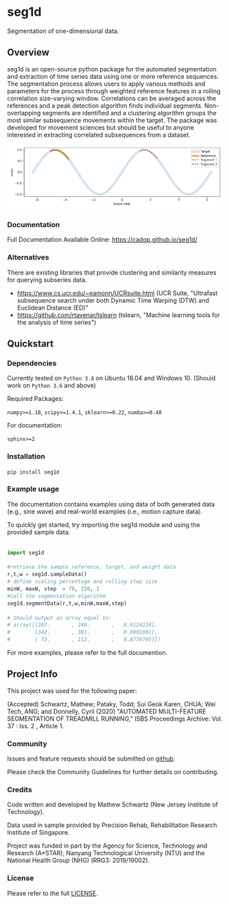# seg1d

Segmentation of one-dimensional data. 


## Overview

seg1d is an open-source python package for the automated segmentation and extraction of time series data using one or more reference sequences. The segmentation process allows users to apply various methods and parameters for the process through weighted reference features in a rolling correlation size-varying window. Correlations can be averaged across the references and a peak detection algorithm finds individual segments. Non-overlapping segments are identified and a clustering algorithm groups the most similar subsequence movements within the target. The package was developed for movement sciences but should be useful to anyone interested in extracting correlated subsequences from a dataset. 

![seg1d](https://raw.githubusercontent.com/cadop/seg1d/master/docs/build/plot_directive/api_basic-1.png)


### Documentation

Full Documentation Available Online: https://cadop.github.io/seg1d/


### Alternatives

There are existing libraries that provide clustering and similarity measures for querying subseries data. 

  * https://www.cs.ucr.edu/~eamonn/UCRsuite.html (UCR Suite, "Ultrafast subsequence search under both Dynamic Time Warping (DTW) and Euclidean Distance (ED)"
  * https://github.com/rtavenar/tslearn (tslearn, "Machine learning tools for the analysis of time series")


## Quickstart 


### Dependencies

Currently tested on ``Python 3.8`` on Ubuntu 18.04 and Windows 10. (Should work on ``Python 3.6`` and above)

Required Packages:

``numpy>=1.18``, ``scipy>=1.4.1``, ``sklearn>=0.22``, ``numba>=0.48``

For documentation:

``sphinx>=2``

### Installation

```pip install seg1d```


### Example usage

The documentation contains examples using data of both generated data (e.g., sine wave) and real-world examples (i.e., motion capture data). 

To quickly get started, try importing the seg1d module and using the provided sample data. 

```python

import seg1d 

#retrieve the sample reference, target, and weight data
r,t,w = seg1d.sampleData()
# define scaling percentage and rolling step size
minW, maxW, step  = 70, 150, 1 
#call the segmentation algorithm
seg1d.segmentData(r,t,w,minW,maxW,step)

# Should output an array equal to:
# array([[207.       , 240.       ,   0.9124224],
#        [342.       , 381.       ,   0.8801901],
#        [ 72.       , 112.       ,   0.8776795]])

```

For more examples, please refer to the full documention. 

## Project Info

This project was used for the following paper: 

(Accepted) Schwartz, Mathew; Pataky, Todd; Sui Geok Karen, CHUA; Wei Tech, ANG; and Donnelly, Cyril (2020) "AUTOMATED MULTI-FEATURE SEGMENTATION OF TREADMILL RUNNING," ISBS Proceedings Archive: Vol. 37 : Iss. 2 , Article 1. 

### Community

Issues and feature requests should be submitted on [github](https://github.com/cadop/seg1d/issues). 

Please check the Community Guidelines for further details on contributing. 


### Credits

Code written and developed by Mathew Schwartz (New Jersey Institute of Technology).

Data used in sample provided by Precision Rehab, Rehabilitation Research Institute of Singapore.

Project was funded in part by the Agency for Science, Technology and Research (A\*STAR), Nanyang Technological University (NTU) and the National Health Group (NHG) (RRG3: 2019/19002).

### License

Please refer to the full [LICENSE](https://github.com/cadop/seg1d/blob/master/LICENSE.txt).
